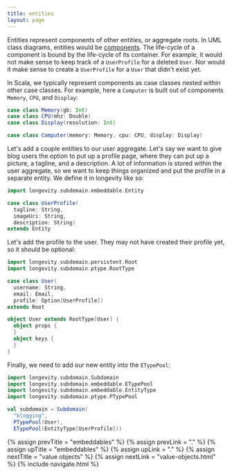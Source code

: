 ```yaml
---
title: entities
layout: page
---
```


Entities represent components of other entities, or aggregate
roots. In UML class diagrams, entities would be
[components](http://creately.com/blog/diagrams/class-diagram-relationships/#Composition). The
life-cycle of a component is bound by the life-cycle of its
container. For example, it would not make sense to keep track of a
`UserProfile` for a deleted `User`. Nor would it make sense to create
a `UserProfile` for a `User` that didn't exist yet.

In Scala, we typically represent components as case classes nested
within other case classes. For example, here a `Computer` is built out
of components `Memory`, `CPU`, and `Display`:

```scala
case class Memory(gb: Int)
case class CPU(mhz: Double)
case class Display(resolution: Int)

case class Computer(memory: Memory, cpu: CPU, display: Display)
```

Let's add a couple entities to our user aggregate. Let's say we want
to give blog users the option to put up a profile page, where they can
put up a picture, a tagline, and a description. A lot of
information is stored within the user aggregate, so we want to keep
things organized and put the profile in a separate entity. We define
it in longevity like so:

```scala
import longevity.subdomain.embeddable.Entity

case class UserProfile(
  tagline: String,
  imageUri: String,
  description: String)
extends Entity
```

Let's add the profile to the user. They may not have created their
profile yet, so it should be optional:

```scala
import longevity.subdomain.persistent.Root
import longevity.subdomain.ptype.RootType

case class User(
  username: String,
  email: Email,
  profile: Option[UserProfile])
extends Root

object User extends RootType[User] {
  object props {
  }
  object keys {
  }
}
```

Finally, we need to add our new entity into the `ETypePool`:

```scala
import longevity.subdomain.Subdomain
import longevity.subdomain.embeddable.ETypePool
import longevity.subdomain.embeddable.EntityType
import longevity.subdomain.ptype.PTypePool

val subdomain = Subdomain(
  "blogging",
  PTypePool(User),
  ETypePool(EntityType[UserProfile]))
```

{% assign prevTitle = "embeddables" %}
{% assign prevLink = "." %}
{% assign upTitle = "embeddables" %}
{% assign upLink = "." %}
{% assign nextTitle = "value objects" %}
{% assign nextLink = "value-objects.html" %}
{% include navigate.html %}

